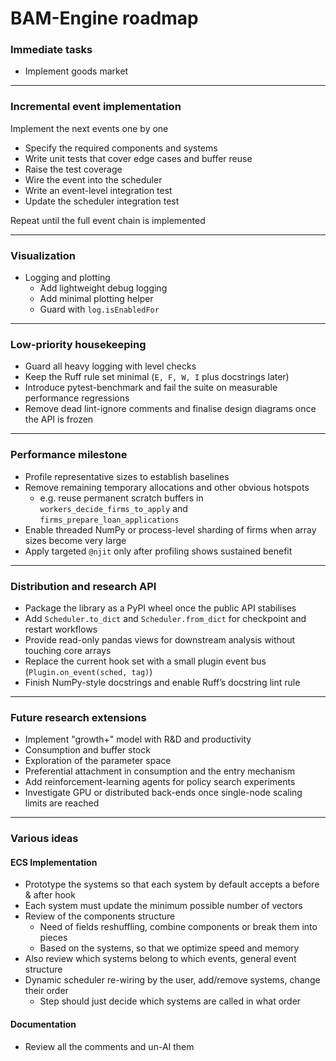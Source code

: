 # BAM-Engine roadmap

### Immediate tasks

* Implement goods market

---

### Incremental event implementation

Implement the next events one by one

* Specify the required components and systems
* Write unit tests that cover edge cases and buffer reuse
* Raise the test coverage
* Wire the event into the scheduler
* Write an event-level integration test
* Update the scheduler integration test

Repeat until the full event chain is implemented

---

### Visualization

* Logging and plotting
  * Add lightweight debug logging
  * Add minimal plotting helper
  * Guard with `log.isEnabledFor`

---

### Low-priority housekeeping

* Guard all heavy logging with level checks
* Keep the Ruff rule set minimal (`E, F, W, I` plus docstrings later)
* Introduce pytest-benchmark and fail the suite on measurable performance regressions
* Remove dead lint-ignore comments and finalise design diagrams once the API is frozen

---

### Performance milestone

* Profile representative sizes to establish baselines
* Remove remaining temporary allocations and other obvious hotspots
  * e.g. reuse permanent scratch buffers in `workers_decide_firms_to_apply` and `firms_prepare_loan_applications`
* Enable threaded NumPy or process-level sharding of firms when array sizes become very large
* Apply targeted `@njit` only after profiling shows sustained benefit

---

### Distribution and research API

* Package the library as a PyPI wheel once the public API stabilises
* Add `Scheduler.to_dict` and `Scheduler.from_dict` for checkpoint and restart workflows
* Provide read-only pandas views for downstream analysis without touching core arrays
* Replace the current hook set with a small plugin event bus (`Plugin.on_event(sched, tag)`)
* Finish NumPy-style docstrings and enable Ruff’s docstring lint rule

---

### Future research extensions

* Implement "growth+" model with R&D and productivity
* Consumption and buffer stock
* Exploration of the parameter space
* Preferential attachment in consumption and the entry mechanism
* Add reinforcement-learning agents for policy search experiments
* Investigate GPU or distributed back-ends once single-node scaling limits are reached

---

### Various ideas

#### ECS Implementation
* Prototype the systems so that each system by default accepts a before & after hook
* Each system must update the minimum possible number of vectors
* Review of the components structure
  * Need of fields reshuffling, combine components or break them into pieces
  * Based on the systems, so that we optimize speed and memory
* Also review which systems belong to which events, general event structure
* Dynamic scheduler re-wiring by the user, add/remove systems, change their order
  * Step should just decide which systems are called in what order

#### Documentation
* Review all the comments and un-AI them
